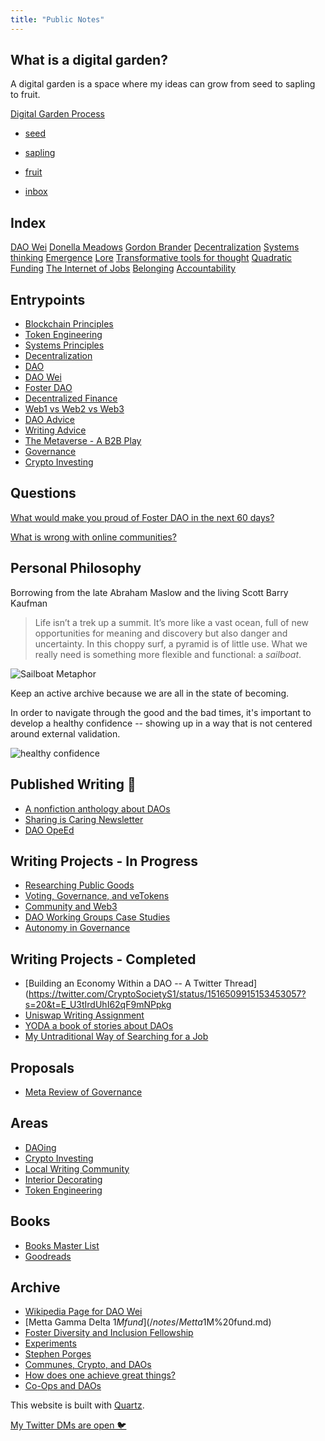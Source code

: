 ```yaml
---
title: "Public Notes"
---
```


## What is a digital garden?
A digital garden is a space where my ideas can grow from seed to sapling to fruit. 

[Digital Garden Process](/notes/Digital%20Garden%20Process.md)

* [seed](/tags/seed)
* [sapling](/tags/sapling)
* [fruit](/tags/fruit)

* [inbox](/tags/inbox)

## Index
[DAO Wei](/notes/DAO%20Wei.md) [Donella Meadows](/notes/Donella%20Meadows.md)
[Gordon Brander](/notes/Gordon%20Brander.md)
[Decentralization](/notes/Decentralization.md)
[Systems thinking](/notes/Systems%20thinking.md)
[Emergence](/notes/emergence.md)
[Lore](/notes/Lore.md)
[Transformative tools for thought](/articles/How%20can%20we%20develop%20transformative%20tools%20for%20thought?.md)
[Quadratic Funding](/notes/Quadratic%20Funding.md)
[The Internet of Jobs](/notes/The%20Internet%20of%20Jobs.md)
[Belonging](/books/The%20Gifts%20of%20Imperfection/Exploring%20the%20Power%20of%20Love,%20Belonging,%20and%20Being%20Enough.md)
[Accountability](/books/The%20Gifts%20of%20Imperfection/Courage,%20Compassion,%20and%20Connection%20The%20Gifts%20of%20Imperfection.md)

## Entrypoints
* [Blockchain Principles](/notes/Blockchain%20Principles.md)
* [Token Engineering](/notes/Token%20Engineering.md)
* [Systems Principles](/notes/Systems%20thinking.md)
* [Decentralization](/notes/decentralization.md)
* [DAO](/notes/DAO.md)
* [DAO Wei](/notes/DAO%20Wei.md)
* [Foster DAO](/notes/Foster%20DAO.md)
* [Decentralized Finance](/notes/Decentralized%20Finance.md)
* [Web1 vs Web2 vs Web3](/notes/Web1%20vs%20Web2%20vs%20Web3.md)
* [DAO Advice](/notes/DAO%20Advice.md) 
* [Writing Advice](/notes/Writing%20Advice.md)
* [The Metaverse - A B2B Play](/notes/The%20Metaverse%20-%20A%20B2B%20Play.md)
* [Governance](/notes/Governance.md)
* [Crypto Investing](/notes/Crypto%20Investing.md)


## Questions
[What would make you proud of Foster DAO in the next 60 days?](/notes/What%20would%20make%20you%20proud%20of%20Foster%20DAO%20in%20the%20next%2060%20days?.md)

[What is wrong with online communities?](/notes/What%20is%20wrong%20with%20online%20communities?.md)


## Personal Philosophy 
Borrowing from the late Abraham Maslow and the living Scott Barry Kaufman
> Life isn’t a trek up a summit. It’s more like a vast ocean, full of new opportunities for meaning and discovery but also danger and uncertainty. In this choppy surf, a pyramid is of little use. What we really need is something more flexible and functional: a _sailboat_. 

![Sailboat Metaphor](/images/Sailboat%20Metaphor.png) 

Keep an active archive because we are all in the state of becoming. 

In order to navigate through the good and the bad times, it's important to develop a healthy confidence -- showing up in a way that is not centered around external validation.

![healthy confidence](/images/healthy%20confidence.png)


## Published Writing 📒 
* [A nonfiction anthology about DAOs](/notes/YODA.md)
* [Sharing is Caring Newsletter](https://www.newsletter.rikagoldberg.com/)
* [DAO OpeEd](https://beincrypto.com/real-humans-need-to-shape-daos-so-they-dont-become-a-rich-kid-club/)


## Writing Projects - In Progress
* [Researching Public Goods](/notes/Researching%20Public%20Goods.md)
* [Voting, Governance, and veTokens](https://docs.google.com/document/d/1y26rZ9opaShUD3Jkf3-kHxGJE9UhJ0TwmxmwW-qPUio/edit?usp=sharing)
* [Community and Web3](/notes/Community%20and%20DAOs.md)
* [DAO Working Groups Case Studies](/notes/DAO%20Working%20Groups%20Case%20Studies.md)
* [Autonomy in Governance](/notes/Autonomy%20in%20Governance.md)

## Writing Projects - Completed
* [Building an Economy Within a DAO -- A Twitter Thread](https://twitter.com/CryptoSocietyS1/status/1516509915153453057?s=20&t=E_U3tIrdUhI62qF9mNPpkg
* [Uniswap Writing Assignment](https://docs.google.com/document/d/1Y6NHRFBpAaJPp-GYq9TZ63Kz4UzK1V7yC_6dClTO1z4/edit?usp=sharing)
* [YODA a book of stories about DAOs](/projects/YODA%20a%20book%20of%20stories%20about%20DAOs.md)
* [My Untraditional Way of Searching for a Job](https://www.newsletter.rikagoldberg.com/p/78-my-untraditional-way-of-searching)

## Proposals 
* [Meta Review of Governance](https://docs.google.com/document/d/1QNgc3sx_1x12Fi2KcWCT1CAvHigq3xrTgt9zycZPZNk/edit?usp=sharing) 

## Areas
* [DAOing](/notes/DAOing.md)
* [Crypto Investing](/notes/Crypto%20Investing.md)
* [Local Writing Community](/notes/Local%20Writing%20Community.md)
* [Interior Decorating](/notes/Interior%20Decorating.md)
* [Token Engineering](/notes/Token%20Engineering.md)

## Books
* [Books Master List](/books)
* [Goodreads](https://www.goodreads.com/user/show/143484105-rika-goldberg)

## Archive
* [Wikipedia Page for DAO Wei](/notes/Wikipedia%20Page%20for%20DAO%20Wei.md)
* [Metta Gamma Delta $1M fund](/notes/Metta%20Gamma%20Delta%20$1M%20fund.md)
* [Foster Diversity and Inclusion Fellowship](/notes/Foster%20Diversity%20and%20Inclusion%20Fellowship.md)
* [Experiments](/notes/Experiments.md)
* [Stephen Porges](/notes/Stephen%20Porges)
* [Communes, Crypto, and DAOs](/notes/Communes,%20Crypto,%20and%20DAOs.md)
* [How does one achieve great things?](/notes/How%20does%20one%20achieve%20great%20things?.md)
* [Co-Ops and DAOs](/notes/Co-Ops%20and%20DAOs.md)

This website is built with [Quartz](https://quartz.jzhao.xyz/).

[My Twitter DMs are open 🐦](https://twitter.com/RikaGoldberg)


